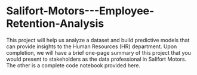 # Salifort-Motors---Employee-Retention-Analysis
 This project will help us analyze a dataset and build predictive models that can provide insights to the Human Resources (HR) department.  Upon completion, we will have a brief one-page summary of this project that you would present to stakeholders as the data professional in Salifort Motors. The other is a complete code notebook provided here.
